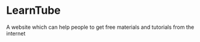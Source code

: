 # LearnTube
A website which can help  people to get free materials and tutorials from the internet 
